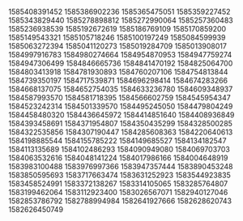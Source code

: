 1585408391452
1585386902236
1585365475051
1585359227452
1585343829440
1585278898812
1585272990064
1585257360483
1585236938539
1585192672619
1585186769109
1585170859200
1585149543321
1585105718246
1585100197249
1585084599939
1585063272394
1585041120273
1585019284709
1585013908017
1584997916783
1584980274664
1584954870953
1584947759274
1584947306499
1584846665736
1584841470192
1584825064700
1584803413918
1584781930893
1584760207106
1584754813844
1584739350197
1584717539871
1584696298414
1584674283266
1584668137075
1584652754035
1584633236780
1584609348937
1584587993570
1584581718395
1584566602759
1584545954347
1584523242314
1584501339570
1584495245050
1584479804249
1584458480320
1584436645972
1584414851640
1584408936849
1584393458691
1584371954807
1584350435299
1584328500285
1584322535856
1584307190447
1584285608363
1584220640613
1584198885544
1584155785222
1584149685527
1584134182547
1584113135689
1584102486293
1584090949080
1584069703703
1584063532616
1584048141224
1584017986166
1584004648919
1583983100488
1583976997366
1583947357444
1583890453248
1583850595693
1583717663474
1583631252923
1583544923835
1583458524991
1583372138267
1583314105065
1583285764807
1583199462064
1583112923400
1583026567071
1582940127046
1582853786792
1582788994984
1582641927666
1582628620743
1582626450749


